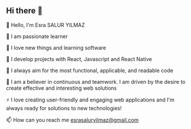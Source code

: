 ## Hi there 👋



👋 Hello, I'm Esra SALUR YILMAZ

🌱 I am passionate learner

🤭 I love new things and learning software

🔮 I develop projects with React, Javascript and React Native

👀 I always aim for the most functional, applicable, and readable code

💞️ I am a believer in continuous and teamwork. I am driven by the desire to create effective and interesting web solutions

⚡ I love creating user-friendly and engaging web applications and I'm always ready for solutions to new technologies!

📫 How can you reach me esrasaluryilmaz@gmail.com
